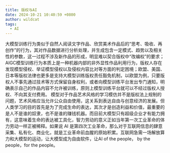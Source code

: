```yaml
---
title: 版权与AI
date: 2024-10-21 10:40:59 +0800
author: wildcat
tags:
  - AI
---
```

大模型训练行为类似于自然人阅读文字作品、欣赏美术作品后的“思考、吸收、再创作”的行为，其对作品数据进行分析处理，并生成包含一定模式、趋势以及相关性的参数，这一过程不涉及新作品的形成，明显难以契合版权中“改编权”的要求；AIGC模型训练行为本质上是一种机器内部的非外显性作品利用行为，版权人存在发现模型侵权、举证模型侵权以及侵权内容比对等方面的判定困境；欧盟、美国、日本等版权法律也更多是支持大模型训练版权责任豁免机制，以欧盟为例，只要版权人不事先通过技术等方式保留自身权利，或者向模型训练平台发出专门通知，明确表示自己的作品内容不允许被训练，原则上模型训练平台就可以不经过版权人授权、不向其支付费用。
模型对于作品艺术风格的学习模仿并不是版权法上规制的问题，艺术风格应当允许公众自由使用，这关系到表达自由与创意经济的发展。但人类学习的目的首先是为了完成生命的表达，其次才是创造利益和价值，最重要的是人不是谁的奴隶，也不是谁的赚钱机器。而目前大模型只有超级企业才有能力拥有，这意味着生命的表达被工具化，智力劳动的意义正如当年第一次工业革命的体力劳动一样正被稀释。如果说 AI 是第四次工业革命，那么对于互联网信息的肆意采集、私有化、商业化，就是工业革命前血腥的原始积累。互联网急需一场解放算力和大模型的运动，让大模型成为自由软件，让AI of the people， by the people，for the people。
